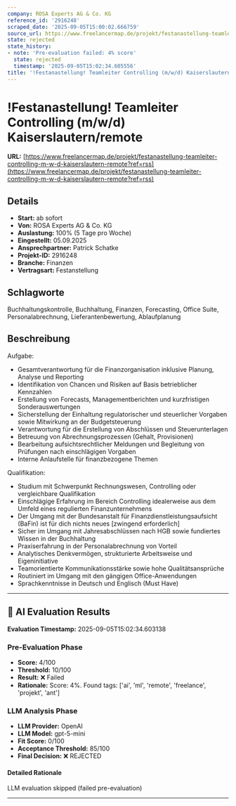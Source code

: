 ```yaml
---
company: ROSA Experts AG & Co. KG
reference_id: '2916248'
scraped_date: '2025-09-05T15:00:02.666759'
source_url: https://www.freelancermap.de/projekt/festanastellung-teamleiter-controlling-m-w-d-kaiserslautern-remote?ref=rss
state: rejected
state_history:
- note: 'Pre-evaluation failed: 4% score'
  state: rejected
  timestamp: '2025-09-05T15:02:34.605556'
title: '!Festanastellung! Teamleiter Controlling (m/w/d) Kaiserslautern/remote'
---
```



# !Festanastellung! Teamleiter Controlling (m/w/d) Kaiserslautern/remote
**URL:** [https://www.freelancermap.de/projekt/festanastellung-teamleiter-controlling-m-w-d-kaiserslautern-remote?ref=rss](https://www.freelancermap.de/projekt/festanastellung-teamleiter-controlling-m-w-d-kaiserslautern-remote?ref=rss)
## Details
- **Start:** ab sofort
- **Von:** ROSA Experts AG & Co. KG
- **Auslastung:** 100% (5 Tage pro Woche)
- **Eingestellt:** 05.09.2025
- **Ansprechpartner:** Patrick Schatke
- **Projekt-ID:** 2916248
- **Branche:** Finanzen
- **Vertragsart:** Festanstellung

## Schlagworte
Buchhaltungskontrolle, Buchhaltung, Finanzen, Forecasting, Office Suite, Personalabrechnung, Lieferantenbewertung, Ablaufplanung

## Beschreibung
Aufgabe:
- Gesamtverantwortung für die Finanzorganisation inklusive Planung, Analyse und Reporting
- Identifikation von Chancen und Risiken auf Basis betrieblicher Kennzahlen
- Erstellung von Forecasts, Managementberichten und kurzfristigen Sonderauswertungen
- Sicherstellung der Einhaltung regulatorischer und steuerlicher Vorgaben sowie Mitwirkung an der Budgetsteuerung
- Verantwortung für die Erstellung von Abschlüssen und Steuerunterlagen
- Betreuung von Abrechnungsprozessen (Gehalt, Provisionen)
- Bearbeitung aufsichtsrechtlicher Meldungen und Begleitung von Prüfungen nach einschlägigen Vorgaben
- Interne Anlaufstelle für finanzbezogene Themen

Qualifikation:
- Studium mit Schwerpunkt Rechnungswesen, Controlling oder vergleichbare Qualifikation
- Einschlägige Erfahrung im Bereich Controlling idealerweise aus dem Umfeld eines regulierten Finanzunternehmens
- Der Umgang mit der Bundesanstalt für Finanzdienstleistungsaufsicht (BaFin) ist für dich nichts neues [zwingend erforderlich]
- Sicher im Umgang mit Jahresabschlüssen nach HGB sowie fundiertes Wissen in der Buchhaltung
- Praxiserfahrung in der Personalabrechnung von Vorteil
- Analytisches Denkvermögen, strukturierte Arbeitsweise und Eigeninitiative
- Teamorientierte Kommunikationsstärke sowie hohe Qualitätsansprüche
- Routiniert im Umgang mit den gängigen Office-Anwendungen
- Sprachkenntnisse in Deutsch und Englisch (Must Have)

---

## 🤖 AI Evaluation Results

**Evaluation Timestamp:** 2025-09-05T15:02:34.603138

### Pre-Evaluation Phase
- **Score:** 4/100
- **Threshold:** 10/100
- **Result:** ❌ Failed
- **Rationale:** Score: 4%. Found tags: ['ai', 'ml', 'remote', 'freelance', 'projekt', 'ant']

### LLM Analysis Phase
- **LLM Provider:** OpenAI
- **LLM Model:** gpt-5-mini
- **Fit Score:** 0/100
- **Acceptance Threshold:** 85/100
- **Final Decision:** ❌ REJECTED

#### Detailed Rationale
LLM evaluation skipped (failed pre-evaluation)

---
